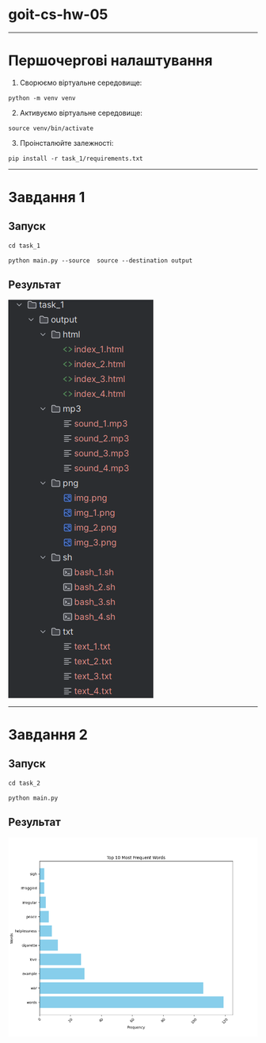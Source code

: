 # goit-cs-hw-05

---

# Першочергові налаштування
1. Сворюємо віртуальне середовище:
```
python -m venv venv
```
2. Активуємо віртуальне середовище:
```
source venv/bin/activate
```
3. Проінсталюйте залежності:
```
pip install -r task_1/requirements.txt 
```

---

# Завдання 1

## Запуск

```
cd task_1
```
```
python main.py --source  source --destination output
```

## Результат

![task_1.png](task_1%2Fpublic%2Ftask_1.png)

---

# Завдання 2

## Запуск

```
cd task_2
```
```
python main.py
```

## Результат

![task_2.png](task_2%2Fpublic%2Ftask_2.png)